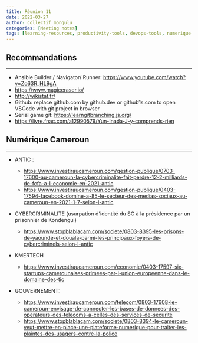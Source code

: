 ```yaml
---
title: Réunion 11
date: 2022-03-27
author: collectif mongulu
categories: [Meeting notes]
tags: [learning-resources, productivity-tools, devops-tools, numerique-cameroun]
---
```


## Recommandations
---

- Ansible Builder / Navigator/ Runner: <https://www.youtube.com/watch?v=Zo63R_HL9gA>
- <https://www.magiceraser.io/>
- <http://wikistat.fr/>
- Github: replace github.com by github.dev or github1s.com to open VSCode with git project in browser
- Serial game git: <https://learngitbranching.js.org/>
- <https://livre.fnac.com/a12990579/Yun-Inada-J-y-comprends-rien>

## Numérique Cameroun
---

- ANTIC :
    - <https://www.investiraucameroun.com/gestion-publique/0703-17600-au-cameroun-la-cybercriminalite-fait-perdre-12-2-milliards-de-fcfa-a-l-economie-en-2021-antic>
    - <https://www.investiraucameroun.com/gestion-publique/0403-17594-facebook-domine-a-85-le-secteur-des-medias-sociaux-au-cameroun-en-2021-1-7-selon-l-antic>

- CYBERCRIMINALITE (usurpation d'identité du SG à la présidence par un prisonnier de Kondengui)
    - <https://www.stopblablacam.com/societe/0803-8395-les-prisons-de-yaounde-et-douala-parmi-les-principaux-foyers-de-cybercriminels-selon-l-antic>

- KMERTECH
    - <https://www.investiraucameroun.com/economie/0403-17597-six-startups-camerounaises-primees-par-l-union-europeenne-dans-le-domaine-des-tic>

- GOUVERNEMENT:
    - <https://www.investiraucameroun.com/telecom/0803-17608-le-cameroun-envisage-de-connecter-les-bases-de-donnees-des-operateurs-des-telecoms-a-celles-des-services-de-securite>
    - <https://www.stopblablacam.com/societe/0803-8394-le-cameroun-veut-mettre-en-place-une-plateforme-numerique-pour-traiter-les-plaintes-des-usagers-contre-la-police>




